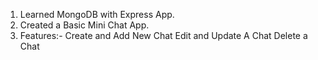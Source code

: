 1) Learned MongoDB with Express App.
2) Created a Basic Mini Chat App.
3) Features:-
    Create and Add New Chat
    Edit and Update A Chat
    Delete a Chat